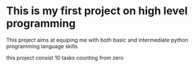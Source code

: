 # This is my first project on high level programming

This project aims at equiping me with both basic and intermediate python programming language skills


this project consist 10 tasks counting from zero

